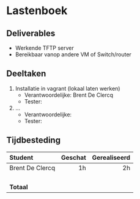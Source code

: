# Lastenboek

## Deliverables

<!-- Som hier de concrete eindresultaten op die je voor deze opdracht moet opleveren. -->

- Werkende TFTP server
- Bereikbaar vanop andere VM of Switch/router

## Deeltaken

<!-- Som hier de deeltaken voor deze opdracht op en duid voor elk een verantwoordelijke en tester aan. Vermeld ook afhankelijkheden tussen deeltaken als die er zijn. Elke deeltaak wordt een kaartje op het kanban-bord! -->

1. Installatie in vagrant (lokaal laten werken)
   - Verantwoordelijke: Brent De Clercq
   - Tester: <!-- Naam: iemand anders dan de verantwoordelijk! -->
2. ...
   - Verantwoordelijke: <!-- Naam. -->
   - Tester: <!-- Naam: iemand anders dan de verantwoordelijk! -->

## Tijdbesteding

| Student         | Geschat | Gerealiseerd |
| :-------------- | ------: | -----------: |
| Brent De Clercq |      1h |           2h |
| <!-- NAAM -->   |         |              |
| <!-- NAAM -->   |         |              |
| <!-- NAAM -->   |         |              |
| <!-- NAAM -->   |         |              |
| **Totaal**      |         |              |

<!-- Voeg na oplevering van de taak een schermafbeelding van rapport tijdbesteding voor deze taak toe. -->
